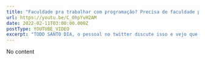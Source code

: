 ```yaml
---
title: "Faculdade pra trabalhar com programação? Precisa de faculdade pra ser dev? #OPINIAO_PESSOAL"
url: https://youtu.be/C_0hpYvH2AM
date: 2022-02-11T03:00:00.000Z
postType: YOUTUBE_VIDEO
excerpt: "TODO SANTO DIA, o pessoal no twitter discute isso e vejo que cada vez mais esse assunto de faculdade entra em discussão, resolvi fazer esse vídeo pra expor uns pontos que acredito e gostaria de saber a SUA opiniao, também!"
---
```


No content
